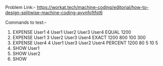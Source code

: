 Problem Link:- https://workat.tech/machine-coding/editorial/how-to-design-splitwise-machine-coding-ayvnfo1tfst6

Commands to test:-
1. EXPENSE User1 4 User1 User2 User3 User4 EQUAL 1200
2. EXPENSE User1 3 User2 User3 User4 EXACT 1200 800 100 300
3. EXPENSE User4 4 User1 User3 User2 User4 PERCENT 1200 80 5 10 5
4. SHOW User1
5. SHOW User2
6. SHOW